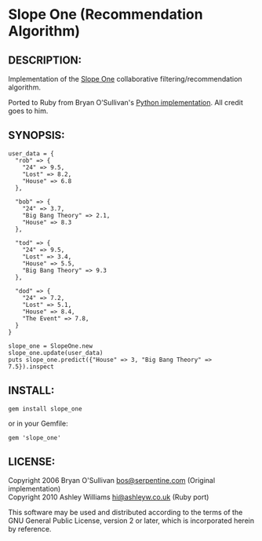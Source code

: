 # Slope One (Recommendation Algorithm)

## DESCRIPTION:

Implementation of the [Slope One](http://en.wikipedia.org/wiki/Slope_One) collaborative filtering/recommendation algorithm.

Ported to Ruby from Bryan O’Sullivan's [Python implementation](http://www.serpentine.com/blog/2006/12/12/collaborative-filtering-made-easy/). All credit goes to him.

## SYNOPSIS:

    user_data = {
      "rob" => {
        "24" => 9.5,
        "Lost" => 8.2,
        "House" => 6.8
      },

      "bob" => {
        "24" => 3.7,
        "Big Bang Theory" => 2.1,
        "House" => 8.3
      },

      "tod" => {
        "24" => 9.5,
        "Lost" => 3.4,
        "House" => 5.5,
        "Big Bang Theory" => 9.3
      },

      "dod" => {
        "24" => 7.2,
        "Lost" => 5.1,
        "House" => 8.4,
        "The Event" => 7.8,
      }
    }

    slope_one = SlopeOne.new
    slope_one.update(user_data)
    puts slope_one.predict({"House" => 3, "Big Bang Theory" => 7.5}).inspect

## INSTALL:

    gem install slope_one

or in your Gemfile:

    gem 'slope_one'

## LICENSE:

Copyright 2006 Bryan O'Sullivan <bos@serpentine.com> (Original implementation)  
Copyright 2010 Ashley Williams <hi@ashleyw.co.uk> (Ruby port)

This software may be used and distributed according to the terms
of the GNU General Public License, version 2 or later, which is
incorporated herein by reference.